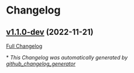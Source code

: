 # Changelog

## [v1.1.0-dev](https://github.com/NASA-PDS/web-analytics/tree/v1.1.0-dev) (2022-11-21)

[Full Changelog](https://github.com/NASA-PDS/web-analytics/compare/d6977fda23e31e92e8229725ad26c02e0e665157...v1.1.0-dev)



\* *This Changelog was automatically generated by [github_changelog_generator](https://github.com/github-changelog-generator/github-changelog-generator)*
